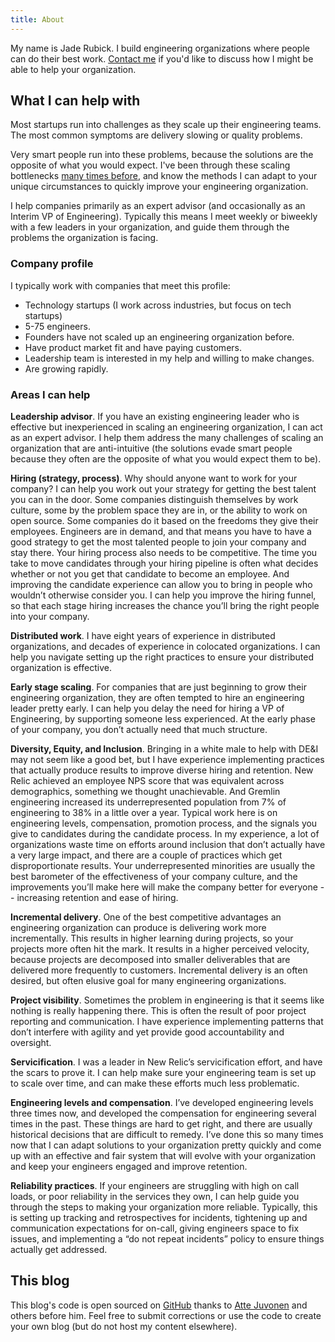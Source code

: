 ```yaml
---
title: About
---
```

<re-img src="avatar-large.jpeg" hovereffect=true></re-img>

My name is Jade Rubick. I build engineering organizations where people can do their best work. [Contact me](/contact) if you'd like to discuss how I might be able to help your organization. 

## What I can help with

Most startups run into challenges as they scale up their engineering teams. The most common symptoms are delivery slowing or quality problems. 

Very smart people run into these problems, because the solutions  are the opposite of what you would expect. I've been through these scaling bottlenecks [many times before](https://www.linkedin.com/in/jaderubick/), and know the methods I can adapt to your unique circumstances to quickly improve your engineering organization. 

I help companies primarily as an expert advisor (and occasionally as an Interim VP of Engineering). Typically this means I meet weekly or biweekly with a few leaders in your organization, and guide them through the problems the organization is facing. 

### Company profile

I typically work with companies that meet this profile:

* Technology startups (I work across industries, but focus on tech startups)
* 5-75 engineers.
* Founders have not scaled up an engineering organization before.
* Have product market fit and have paying customers.
* Leadership team is interested in my help and willing to make changes.
* Are growing rapidly.

### Areas I can help

**Leadership advisor**. If you have an existing engineering leader who is effective but inexperienced in scaling an engineering organization, I can act as an expert advisor. I help them address the many challenges of scaling an organization that are anti-intuitive (the solutions evade smart people because they often are the opposite of what you would expect them to be). 

**Hiring (strategy, process)**. Why should anyone want to work for your company? I can help you work out your strategy for getting the best talent you can in the door. Some companies distinguish themselves by work culture, some by the problem space they are in, or the ability to work on open source. Some companies do it based on the freedoms they give their employees. Engineers are in demand, and that means you have to have a good strategy to get the most talented people to join your company and stay there. Your hiring process also needs to be competitive. The time you take to move candidates through your hiring pipeline is often what decides whether or not you get that candidate to become an employee. And improving the candidate experience can allow you to bring in people who wouldn’t otherwise consider you. I can help you improve the hiring funnel, so that each stage hiring increases the chance you’ll bring the right people into your company.

**Distributed work**. I have eight years of experience in distributed organizations, and decades of experience in colocated organizations. I can help you navigate setting up the right practices to ensure your distributed organization is effective.

**Early stage scaling**. For companies that are just beginning to grow their engineering organization, they are often tempted to hire an engineering leader pretty early. I can help you delay the need for hiring a VP of Engineering, by supporting someone less experienced. At the early phase of your company, you don’t actually need that much structure.

**Diversity, Equity, and Inclusion**. Bringing in a white male to help with DE&I may not seem like a good bet, but I have experience implementing practices that actually produce results to improve diverse hiring and retention. New Relic achieved an employee NPS score that was equivalent across demographics, something we thought unachievable. And Gremlin engineering increased its underrepresented population from 7% of engineering to 38% in a little over a year. Typical work here is on engineering levels, compensation, promotion process, and the signals you give to candidates during the candidate process. In my experience, a lot of organizations waste time on efforts around inclusion that don’t actually have a very large impact, and there are a couple of practices which get disproportionate results. Your underrepresented minorities are usually the best barometer of the effectiveness of your company culture, and the improvements you’ll make here will make the company better for everyone -- increasing retention and ease of hiring.

**Incremental delivery**. One of the best competitive advantages an engineering organization can produce is delivering work more incrementally. This results in higher learning during projects, so your projects more often hit the mark. It results in a higher perceived velocity, because projects are decomposed into smaller deliverables that are delivered more frequently to customers. Incremental delivery is an often desired, but often elusive goal for many engineering organizations. 

**Project visibility**. Sometimes the problem in engineering is that it seems like nothing is really happening there. This is often the result of poor project reporting and communication. I have experience implementing patterns that don’t interfere with agility and yet provide good accountability and oversight. 

**Servicification**. I was a leader in New Relic’s servicification effort, and have the scars to prove it. I can help make sure your engineering team is set up to scale over time, and can make these efforts much less problematic.

**Engineering levels and compensation**. I’ve developed engineering levels three times now, and developed the compensation for engineering several times in the past. These things are hard to get right, and there are usually historical decisions that are difficult to remedy. I’ve done this so many times now that I can adapt solutions to your organization pretty quickly and come up with an effective and fair system that will evolve with your organization and keep your engineers engaged and improve retention. 

**Reliability practices**. If your engineers are struggling with high on call loads, or poor reliability in the services they own, I can help guide you through the steps to making your organization more reliable. Typically, this is setting up tracking and retrospectives for incidents, tightening up and communication expectations for on-call, giving engineers space to fix issues, and implementing a “do not repeat incidents” policy to ensure things actually get addressed.

## This blog

This blog's code is open sourced on [GitHub](https://www.github.com/jadeforrest/blog/) thanks to [Atte Juvonen](https://github.com/baobabKoodaa/blog) and others before him. Feel free to submit corrections or use the code to create your own blog (but do not host my content elsewhere).

<re-icons></re-icons>